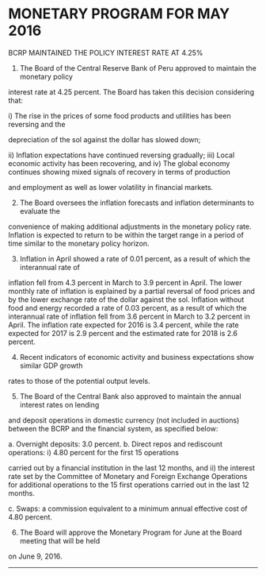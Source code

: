 #       MONETARY PROGRAM FOR MAY 2016
 BCRP MAINTAINED THE POLICY INTEREST RATE AT 4.25%

1. The Board of the Central Reserve Bank of Peru approved to maintain the monetary policy

interest rate at 4.25 percent. The Board has taken this decision considering that:

i) The rise in the prices of some food products and utilities has been reversing and the

depreciation of the sol against the dollar has slowed down;

ii) Inflation expectations have continued reversing gradually;
iii) Local economic activity has been recovering, and
iv) The global economy continues showing mixed signals of recovery in terms of production

and employment as well as lower volatility in financial markets.

2. The Board oversees the inflation forecasts and inflation determinants to evaluate the

convenience of making additional adjustments in the monetary policy rate. Inflation is
expected to return to be within the target range in a period of time similar to the monetary
policy horizon.

3. Inflation in April showed a rate of 0.01 percent, as a result of which the interannual rate of

inflation fell from 4.3 percent in March to 3.9 percent in April. The lower monthly rate of
inflation is explained by a partial reversal of food prices and by the lower exchange rate of
the dollar against the sol. Inflation without food and energy recorded a rate of 0.03 percent,
as a result of which the interannual rate of inflation fell from 3.6 percent in March to 3.2
percent in April. The inflation rate expected for 2016 is 3.4 percent, while the rate expected
for 2017 is 2.9 percent and the estimated rate for 2018 is 2.6 percent.

4. Recent indicators of economic activity and business expectations show similar GDP growth

rates to those of the potential output levels.

5. The Board of the Central Bank also approved to maintain the annual interest rates on lending

and deposit operations in domestic currency (not included in auctions) between the BCRP
and the financial system, as specified below:

a. Overnight deposits: 3.0 percent.
b. Direct repos and rediscount operations: i) 4.80 percent for the first 15 operations

carried out by a financial institution in the last 12 months, and ii) the interest rate set
by the Committee of Monetary and Foreign Exchange Operations for additional
operations to the 15 first operations carried out in the last 12 months.

c. Swaps: a commission equivalent to a minimum annual effective cost of 4.80 percent.

6. The Board will approve the Monetary Program for June at the Board meeting that will be held

on June 9, 2016.


-----

